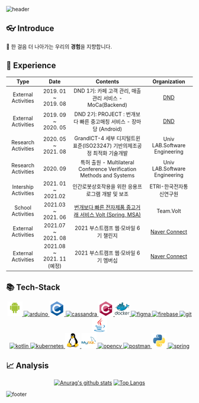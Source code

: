 ![header](https://capsule-render.vercel.app/api?type=waving&color=auto&height=300&section=header&text=KIM%20YEONG%20HWA&fontSize=90&animation=fadeIn&fontColor=#c9c9c9)

## 👓 Introduce
🚀 한 걸음 더 나아가는 우리의 **경험**을 지향합니다.


## 📆 Experience
|Type|Date|Contents|Organization|
|:--:|:--:|:------:|:----------:|
|External Activities|2019. 01 ~</br>2019. 08|DND 1기: 카페 고객 관리, 매출관리 서비스 - MoCa(Backend)|[DND](https://dnd.ac/)|
|External Activities|2019. 09 ~</br>2020. 05|DND 2기: PROJECT : 번개보다 빠른 중고매칭 서비스 - 장마당 (Android)|[DND](https://dnd.ac/)|
|Research Activities|2020. 05 ~</br>2021. 08|GrandICT-4 세부 디지털트윈표준(ISO23247) 기반의제조공정 최적화 기술개발|Univ LAB.Software Engineering|
|Research Activities|2020. 09|특허 출원 - Multilateral Conference Verification Methods and Systems|Univ LAB.Software Engineering|
|Intership Activities|2021. 01 ~</br>2021.02|인간로봇상호작용을 위한 응용프로그램 개발 및 보조|ETRI-한국전자통신연구원|
|School Activities|2021.03 ~</br>2021. 06|[번개보다 빠른 전자제품 중고거래 서비스 Volt (Spring, MSA)](https://github.com/DEU-Volt/spring_backend)|Team.Volt|
|External Activities|2021.07 ~</br>2021. 08|2021 부스트캠프 웹·모바일 6기 챌린지|[Naver Connect](https://boostcamp.connect.or.kr/)|
|External Activities|2021.08 ~</br>2021. 11 (예정)|2021 부스트캠프 웹·모바일 6기 멤버십|[Naver Connect](https://boostcamp.connect.or.kr/)|


## 📚 Tech-Stack
<p align="center"> <a href="https://developer.android.com" target="_blank"> <img src="https://raw.githubusercontent.com/devicons/devicon/master/icons/android/android-original-wordmark.svg" alt="android" width="40" height="40"/> </a> <a href="https://www.arduino.cc/" target="_blank"> <img src="https://cdn.worldvectorlogo.com/logos/arduino-1.svg" alt="arduino" width="40" height="40"/> </a> <a href="https://www.cprogramming.com/" target="_blank"> <img src="https://raw.githubusercontent.com/devicons/devicon/master/icons/c/c-original.svg" alt="c" width="40" height="40"/> </a> <a href="https://cassandra.apache.org/" target="_blank"> <img src="https://www.vectorlogo.zone/logos/apache_cassandra/apache_cassandra-icon.svg" alt="cassandra" width="40" height="40"/> </a> <a href="https://www.w3schools.com/cpp/" target="_blank"> <img src="https://raw.githubusercontent.com/devicons/devicon/master/icons/cplusplus/cplusplus-original.svg" alt="cplusplus" width="40" height="40"/> </a> <a href="https://www.docker.com/" target="_blank"> <img src="https://raw.githubusercontent.com/devicons/devicon/master/icons/docker/docker-original-wordmark.svg" alt="docker" width="40" height="40"/> </a> <a href="https://www.figma.com/" target="_blank"> <img src="https://www.vectorlogo.zone/logos/figma/figma-icon.svg" alt="figma" width="40" height="40"/> </a> <a href="https://firebase.google.com/" target="_blank"> <img src="https://www.vectorlogo.zone/logos/firebase/firebase-icon.svg" alt="firebase" width="40" height="40"/> </a> <a href="https://git-scm.com/" target="_blank"> <img src="https://www.vectorlogo.zone/logos/git-scm/git-scm-icon.svg" alt="git" width="40" height="40"/> </a> <a href="https://www.java.com" target="_blank"> <img src="https://raw.githubusercontent.com/devicons/devicon/master/icons/java/java-original.svg" alt="java" width="40" height="40"/> </a> <a href="https://kotlinlang.org" target="_blank"> </br><img src="https://www.vectorlogo.zone/logos/kotlinlang/kotlinlang-icon.svg" alt="kotlin" width="40" height="40"/> </a> <a href="https://kubernetes.io" target="_blank"> <img src="https://www.vectorlogo.zone/logos/kubernetes/kubernetes-icon.svg" alt="kubernetes" width="40" height="40"/> </a> <a href="https://www.linux.org/" target="_blank"> <img src="https://raw.githubusercontent.com/devicons/devicon/master/icons/linux/linux-original.svg" alt="linux" width="40" height="40"/> </a> <a href="https://www.mysql.com/" target="_blank"> <img src="https://raw.githubusercontent.com/devicons/devicon/master/icons/mysql/mysql-original-wordmark.svg" alt="mysql" width="40" height="40"/> </a> <a href="https://opencv.org/" target="_blank"> <img src="https://www.vectorlogo.zone/logos/opencv/opencv-icon.svg" alt="opencv" width="40" height="40"/> </a> <a href="https://postman.com" target="_blank"> <img src="https://www.vectorlogo.zone/logos/getpostman/getpostman-icon.svg" alt="postman" width="40" height="40"/> </a> <a href="https://www.python.org" target="_blank"> <img src="https://raw.githubusercontent.com/devicons/devicon/master/icons/python/python-original.svg" alt="python" width="40" height="40"/> </a> <a href="https://spring.io/" target="_blank"> <img src="https://www.vectorlogo.zone/logos/springio/springio-icon.svg" alt="spring" width="40" height="40"/> </a> </p>

## 📈 Analysis
<div align=center>
 <div>
  
  [![Anurag's github stats](https://github-readme-stats.vercel.app/api?username=K-moovie)](https://github.com/anuraghazra/github-readme-stats)
  [![Top Langs](https://github-readme-stats.vercel.app/api/top-langs/?username=K-moovie&layout=compact)](https://github.com/anuraghazra/github-readme-stats)
  </div>
</div>

![footer](https://capsule-render.vercel.app/api?type=waving&color=auto&height=300&section=footer)
